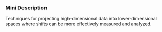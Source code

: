 ### Mini Description

Techniques for projecting high-dimensional data into lower-dimensional spaces where shifts can be more effectively measured and analyzed.
